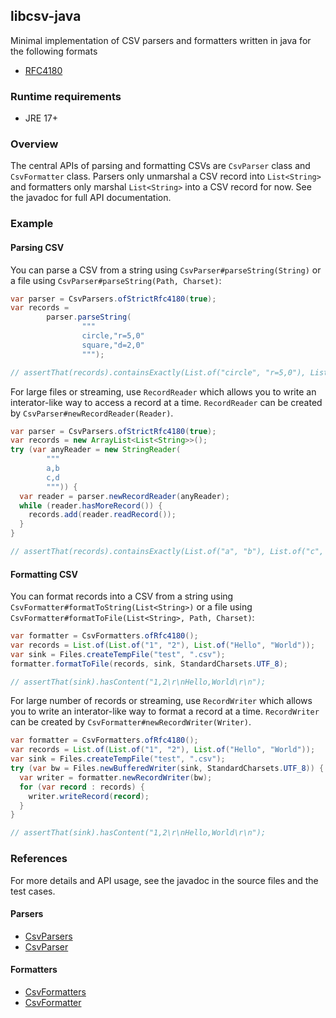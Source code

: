 ## libcsv-java
Minimal implementation of CSV parsers and formatters written in java for the following formats
- [RFC4180](https://datatracker.ietf.org/doc/html/rfc4180)


### Runtime requirements
- JRE 17+


### Overview
The central APIs of parsing and formatting CSVs are `CsvParser` class and `CsvFormatter` class.
Parsers only unmarshal a CSV record into `List<String>` and formatters only marshal `List<String>` into a CSV record for now.
See the javadoc for full API documentation.


### Example
#### Parsing CSV
You can parse a CSV from a string using `CsvParser#parseString(String)` or a file using `CsvParser#parseString(Path, Charset)`:

```java
var parser = CsvParsers.ofStrictRfc4180(true);
var records =
        parser.parseString(
                """
                circle,"r=5,0"
                square,"d=2,0"
                """);

// assertThat(records).containsExactly(List.of("circle", "r=5,0"), List.of("square", "d=2,0"));
```

For large files or streaming, use `RecordReader` which allows you to write an interator-like way to access a record at a time.
`RecordReader` can be created by `CsvParser#newRecordReader(Reader)`.

```java
var parser = CsvParsers.ofStrictRfc4180(true);
var records = new ArrayList<List<String>>();
try (var anyReader = new StringReader(
        """
        a,b
        c,d
        """)) {
  var reader = parser.newRecordReader(anyReader);
  while (reader.hasMoreRecord()) {
    records.add(reader.readRecord());
  }
}

// assertThat(records).containsExactly(List.of("a", "b"), List.of("c", "d"));
```

#### Formatting CSV
You can format records into a CSV from a string using `CsvFormatter#formatToString(List<String>)` or a file using `CsvFormatter#formatToFile(List<String>, Path, Charset)`:


```java
var formatter = CsvFormatters.ofRfc4180();
var records = List.of(List.of("1", "2"), List.of("Hello", "World"));
var sink = Files.createTempFile("test", ".csv");
formatter.formatToFile(records, sink, StandardCharsets.UTF_8);

// assertThat(sink).hasContent("1,2\r\nHello,World\r\n");
```

For large number of records or streaming, use `RecordWriter` which allows you to write an interator-like way to format a record at a time.
`RecordWriter` can be created by `CsvFormatter#newRecordWriter(Writer)`.


```java
var formatter = CsvFormatters.ofRfc4180();
var records = List.of(List.of("1", "2"), List.of("Hello", "World"));
var sink = Files.createTempFile("test", ".csv");
try (var bw = Files.newBufferedWriter(sink, StandardCharsets.UTF_8)) {
  var writer = formatter.newRecordWriter(bw);
  for (var record : records) {
    writer.writeRecord(record);
  }
}

// assertThat(sink).hasContent("1,2\r\nHello,World\r\n");
```


### References
For more details and API usage, see the javadoc in the source files and the test cases.

#### Parsers
- [CsvParsers](https://github.com/shimies/libcsv-java/blob/main/lib/src/main/java/io/github/shimies/csv/CsvParsers.java)
- [CsvParser](https://github.com/shimies/libcsv-java/blob/main/lib/src/main/java/io/github/shimies/csv/CsvParser.java)

#### Formatters
- [CsvFormatters](https://github.com/shimies/libcsv-java/blob/main/lib/src/main/java/io/github/shimies/csv/CsvFormatters.java)
- [CsvFormatter](https://github.com/shimies/libcsv-java/blob/main/lib/src/main/java/io/github/shimies/csv/CsvFormatter.java)
